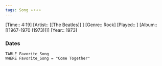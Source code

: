 ```yaml
---
tags: Song ⭐⭐⭐⭐ 
---
```

[Time:: 4:19]
[Artist:: [[The Beatles]] ]
[Genre:: Rock]
[Played:: ]
[Album:: [[1967-1970 (1973)]]]
[Year:: 1973]
### Dates
````dataview
TABLE Favorite_Song
WHERE Favorite_Song = "Come Together"
````